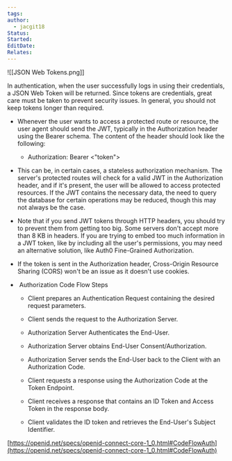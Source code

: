 ```yaml
---
tags: 
author:
  - jacgit18
Status: 
Started: 
EditDate: 
Relates:
---
```

![[JSON Web Tokens.png]]


In authentication, when the user successfully logs in using their credentials, a JSON Web Token will be returned. Since tokens are credentials, great care must be taken to prevent security issues. In general, you should not keep tokens longer than required. 

-   Whenever the user wants to access a protected route or resource, the user agent should send the JWT, typically in the Authorization header using the Bearer schema. The content of the header should look like the following: 
    
    -   Authorization: Bearer <"token">
        
    
-   This can be, in certain cases, a stateless authorization mechanism. The server's protected routes will check for a valid JWT in the Authorization header, and if it's present, the user will be allowed to access protected resources. If the JWT contains the necessary data, the need to query the database for certain operations may be reduced, though this may not always be the case. 
    

-   Note that if you send JWT tokens through HTTP headers, you should try to prevent them from getting too big. Some servers don't accept more than 8 KB in headers. If you are trying to embed too much information in a JWT token, like by including all the user's permissions, you may need an alternative solution, like Auth0 Fine-Grained Authorization. 
    

-   If the token is sent in the Authorization header, Cross-Origin Resource Sharing (CORS) won't be an issue as it doesn't use cookies. 
    

-    Authorization Code Flow Steps 
    
    -   Client prepares an Authentication Request containing the desired request parameters. 
        
    -   Client sends the request to the Authorization Server. 
        
    -   Authorization Server Authenticates the End-User. 
        
    -   Authorization Server obtains End-User Consent/Authorization. 
        
    -   Authorization Server sends the End-User back to the Client with an Authorization Code. 
        
    -   Client requests a response using the Authorization Code at the Token Endpoint. 
        
    -   Client receives a response that contains an ID Token and Access Token in the response body. 
        
    -   Client validates the ID token and retrieves the End-User's Subject Identifier. 
        
[https://openid.net/specs/openid-connect-core-1_0.html#CodeFlowAuth](https://openid.net/specs/openid-connect-core-1_0.html#CodeFlowAuth)